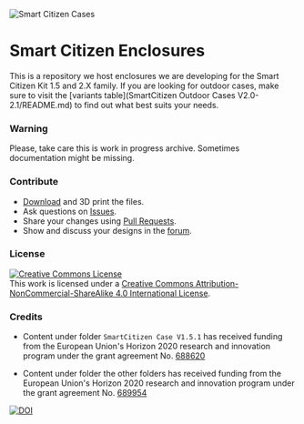 
![Smart Citizen Cases](https://cdn.rawgit.com/fablabbcn/smartcitizen-enclosures/master/enclosures.png)

Smart Citizen Enclosures
========================

This is a repository we host enclosures we are developing for the Smart Citizen Kit 1.5 and 2.X family. If you are looking for outdoor cases, make sure to visit the [variants table](SmartCitizen Outdoor Cases V2.0-2.1/README.md) to find out what best suits your needs.

### Warning

Please, take care this is work in progress archive. Sometimes documentation might be missing.

### Contribute

* [Download](https://github.com/fablabbcn/smartcitizen-enclosures/archive/master.zip) and 3D print the files.
* Ask questions on [Issues](https://github.com/fablabbcn/smartcitizen-enclosures/issues).
* Share your changes using [Pull Requests](https://github.com/fablabbcn/smartcitizen-enclosures/pulls).
* Show and discuss your designs in the [forum](https:forum.smartcitizen.me).

### License

<a rel="license" href="http://creativecommons.org/licenses/by-nc-sa/4.0/"><img alt="Creative Commons License" style="border-width:0" src="https://i.creativecommons.org/l/by-nc-sa/4.0/88x31.png" /></a><br />This work is licensed under a <a rel="license" href="http://creativecommons.org/licenses/by-nc-sa/4.0/">Creative Commons Attribution-NonCommercial-ShareAlike 4.0 International License</a>.


### Credits

* Content under folder `SmartCitizen Case V1.5.1` has received funding from the European Union's Horizon 2020 research and innovation program under the grant agreement No. [688620](https://cordis.europa.eu/project/rcn/199877/factsheet/en)

* Content under folder the other folders has received funding from the European Union's Horizon 2020 research and innovation program under the grant agreement No. [689954](https://cordis.europa.eu/project/rcn/202639/factsheet/en)

[![DOI](https://zenodo.org/badge/75389354.svg)](https://zenodo.org/badge/latestdoi/75389354)
